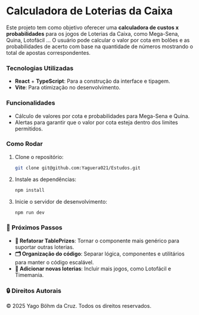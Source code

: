 # Calculadora de Loterias da Caixa

Este projeto tem como objetivo oferecer uma **calculadora de custos x probabilidades** para os jogos de Loterias da Caixa, como Mega-Sena, Quina, Lotofácil ... O usuário pode calcular o valor por cota em bolões e as probabilidades de acerto com base na quantidade de números mostrando o total de apostas correspondentes.

### Tecnologias Utilizadas

- **React** + **TypeScript**: Para a construção da interface e tipagem.
- **Vite**: Para otimização no desenvolvimento.

### Funcionalidades

- Cálculo de valores por cota e probabilidades para Mega-Sena e Quina.
- Alertas para garantir que o valor por cota esteja dentro dos limites permitidos.

### Como Rodar

1. Clone o repositório:
   ```bash
   git clone git@github.com:Yaguera021/Estudos.git
   ```
2. Instale as dependências:
   ```bash
   npm install
   ```
3. Inicie o servidor de desenvolvimento:
   ```bash
   npm run dev
   ```

### 🚀 Próximos Passos

- **🔧 Refatorar TablePrizes**: Tornar o componente mais genérico para suportar outras loterias.
- **🗂️ Organização do código**: Separar lógica, componentes e utilitários para manter o código escalável.
- **🎯 Adicionar novas loterias**: Incluir mais jogos, como Lotofácil e Timemania.

### 🔒 Direitos Autorais

© 2025 Yago Böhm da Cruz. Todos os direitos reservados.
